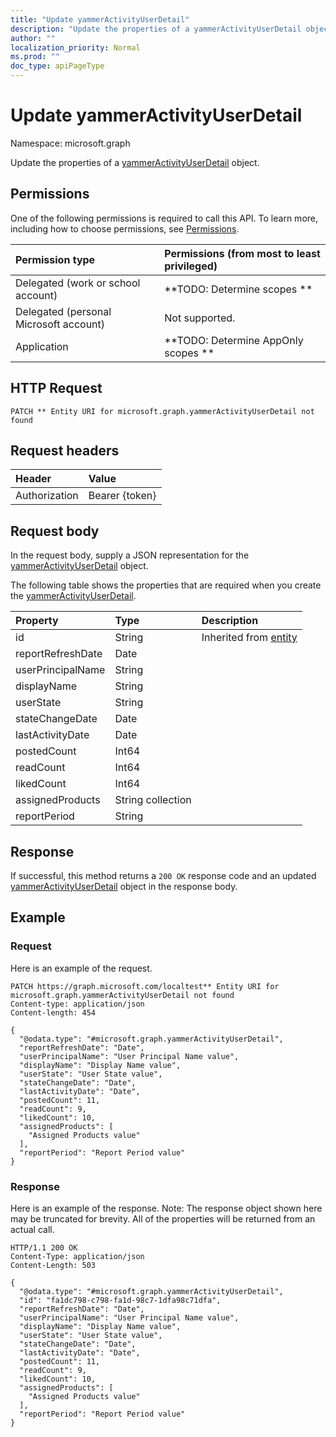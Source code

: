```yaml
---
title: "Update yammerActivityUserDetail"
description: "Update the properties of a yammerActivityUserDetail object."
author: ""
localization_priority: Normal
ms.prod: ""
doc_type: apiPageType
---
```


# Update yammerActivityUserDetail

Namespace: microsoft.graph

Update the properties of a [yammerActivityUserDetail](../resources/yammeractivityuserdetail.md) object.

## Permissions
One of the following permissions is required to call this API. To learn more, including how to choose permissions, see [Permissions](/concepts/permissions-reference.md).

|Permission type|Permissions (from most to least privileged)|
|:---|:---|
|Delegated (work or school account)|**TODO: Determine scopes **|
|Delegated (personal Microsoft account)|Not supported.|
|Application|**TODO: Determine AppOnly scopes **|

## HTTP Request
<!-- {
  "blockType": "ignored"
}
-->
``` http
PATCH ** Entity URI for microsoft.graph.yammerActivityUserDetail not found
```

## Request headers
|Header|Value|
|:---|:---|
|Authorization|Bearer {token}|

## Request body
In the request body, supply a JSON representation for the [yammerActivityUserDetail](../resources/yammeractivityuserdetail.md) object.

The following table shows the properties that are required when you create the [yammerActivityUserDetail](../resources/yammeractivityuserdetail.md).

|Property|Type|Description|
|:---|:---|:---|
|id|String| Inherited from [entity](../resources/entity.md)|
|reportRefreshDate|Date||
|userPrincipalName|String||
|displayName|String||
|userState|String||
|stateChangeDate|Date||
|lastActivityDate|Date||
|postedCount|Int64||
|readCount|Int64||
|likedCount|Int64||
|assignedProducts|String collection||
|reportPeriod|String||



## Response
If successful, this method returns a `200 OK` response code and an updated [yammerActivityUserDetail](../resources/yammeractivityuserdetail.md) object in the response body.

## Example

### Request
Here is an example of the request.
<!-- {
  "blockType": "request",
  "name": "update_yammeractivityuserdetail"
}
-->
``` http
PATCH https://graph.microsoft.com/localtest** Entity URI for microsoft.graph.yammerActivityUserDetail not found
Content-type: application/json
Content-length: 454

{
  "@odata.type": "#microsoft.graph.yammerActivityUserDetail",
  "reportRefreshDate": "Date",
  "userPrincipalName": "User Principal Name value",
  "displayName": "Display Name value",
  "userState": "User State value",
  "stateChangeDate": "Date",
  "lastActivityDate": "Date",
  "postedCount": 11,
  "readCount": 9,
  "likedCount": 10,
  "assignedProducts": [
    "Assigned Products value"
  ],
  "reportPeriod": "Report Period value"
}
```

### Response
Here is an example of the response. Note: The response object shown here may be truncated for brevity. All of the properties will be returned from an actual call.
<!-- {
  "blockType": "response",
  "truncated": true
}
-->
``` http
HTTP/1.1 200 OK
Content-Type: application/json
Content-Length: 503

{
  "@odata.type": "#microsoft.graph.yammerActivityUserDetail",
  "id": "fa1dc798-c798-fa1d-98c7-1dfa98c71dfa",
  "reportRefreshDate": "Date",
  "userPrincipalName": "User Principal Name value",
  "displayName": "Display Name value",
  "userState": "User State value",
  "stateChangeDate": "Date",
  "lastActivityDate": "Date",
  "postedCount": 11,
  "readCount": 9,
  "likedCount": 10,
  "assignedProducts": [
    "Assigned Products value"
  ],
  "reportPeriod": "Report Period value"
}
```

